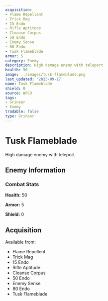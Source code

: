 ```yaml
---
acquisition:
- Flame Repellent
- Trick Mag
- 15 Endo
- Rifle Aptitude
- Cleanse Corpus
- 50 Endo
- Enemy Sense
- 80 Endo
- Tusk Flameblade
armor: 5
category: Enemy
description: High damage enemy with teleport
health: 50
image: ../images/tusk-flameblade.png
last_updated: '2025-09-17'
name: Tusk Flameblade
shield: 0
source: WFCD
tags:
- Grineer
- Enemy
tradable: false
type: Grineer
---
```


# Tusk Flameblade

High damage enemy with teleport

## Enemy Information

### Combat Stats

**Health:** 50

**Armor:** 5

**Shield:** 0

## Acquisition

Available from:
- Flame Repellent
- Trick Mag
- 15 Endo
- Rifle Aptitude
- Cleanse Corpus
- 50 Endo
- Enemy Sense
- 80 Endo
- Tusk Flameblade

